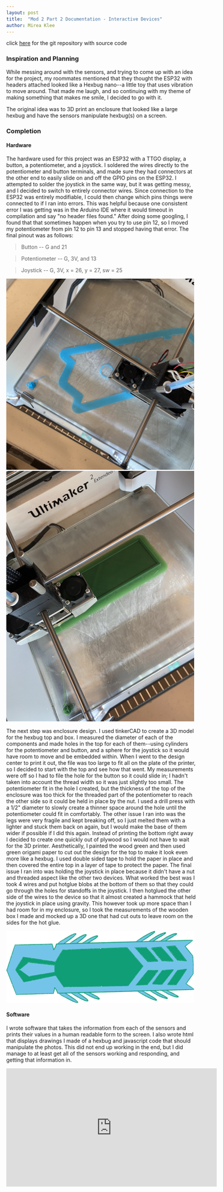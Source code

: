 ```yaml
---
layout: post
title:  "Mod 2 Part 2 Documentation - Interactive Devices"
author: Mirea Klee
---
```


click [here](https://github.com/miiklee/creative-embeded-systems-mod2.git) for the git repository with source code

### Inspiration and Planning
While messing around with the sensors, and trying to come up with an idea for the project, my roommates mentioned that they thought the ESP32 with headers attached looked like a Hexbug nano--a little toy that uses vibration to move around. That made me laugh, and so continuing with my theme of making something that makes me smile, I decided to go with it.

The original idea was to 3D print an enclosure that looked like a large hexbug and have the sensors manipulate hexbug(s) on a screen. 

### Completion
#### Hardware
The hardware used for this project was an ESP32 with a TTGO display, a button, a potentiometer, and a joystick. I soldered the wires directly to the potentiometer and button terminals, and made sure they had connectors at the other end to easily slide on and off the GPIO pins on the ESP32. I attempted to solder the joystick in the same way, but it was getting messy, and I decided to switch to entirely connector wires. Since connection to the ESP32 was entirely modifiable, I could then change which pins things were connected to if I ran into errors. This was helpful because one consistent error I was getting was in the Arduino IDE where it would timeout in compilation and say "no header files found." After doing some googling, I found that that sometimes happen when you try to use pin 12, so I moved my potentiometer from pin 12 to pin 13 and stopped having that error. The final pinout was as follows:

> Button -- G and 21

> Potentiometer -- G, 3V, and 13

> Joystick -- G, 3V, x = 26, y = 27, sw = 25

<img src= "https://github.com/miiklee/miiklee.github.io/blob/main/_posts/IMG_4828.jpg" style= "width: 500px">
<img src= "https://github.com/miiklee/miiklee.github.io/blob/main/_posts/IMG_4844.jpg" style= "width: 500px">

The next step was enclosure design. I used tinkerCAD to create a 3D model for the hexbug top and box. I measured the diameter of each of the components and made holes in the top for each of them--using cylinders for the potentiometer and button, and a sphere for the joystick so it would have room to move and be embedded within. When I went to the design center to print it out, the file was too large to fit all on the plate of the printer, so I decided to start with the top and see how that went. My measurements were off so I had to file the hole for the button so it could slide in; I hadn't taken into account the thread width so it was just slightly too small. The potentiometer fit in the hole I created, but the thickness of the top of the enclosure was too thick for the threaded part of the potentiometer to reach the other side so it could be held in place by the nut. I used a drill press with a 1/2" diameter to slowly create a thinner space around the hole until the potentiometer could fit in comfortably. The other issue I ran into was the legs were very fragile and kept breaking off, so I just melted them with a lighter and stuck them back on again, but I would make the base of them wider if possible if I did this again. Instead of printing the bottom right away I decided to create one quickly out of plywood so I would not have to wait for the 3D printer. Aesthetically, I painted the wood green and then used green origami paper to cut out the design for the top to make it look even more like a hexbug. I used double sided tape to hold the paper in place and then covered the entire top in a layer of tape to protect the paper. The final issue I ran into was holding the joystick in place because it didn't have a nut and threaded aspect like the other two devices. What worked the best was I took 4 wires and put hotglue blobs at the bottom of them so that they could go through the holes for standoffs in the joystick. I then hotglued the other side of the wires to the device so that it almost created a hammock that held the joystick in place using gravity. This however took up more space than I had room for in my enclosure, so I took the measurements of the wooden box I made and mocked up a 3D one that had cut outs to leave room on the sides for the hot glue.

<img src= "https://github.com/miiklee/creative-embedded-systems-mod2/blob/main/croix_green.png" style= "width: 500px">


#### Software

I wrote software that takes the information from each of the sensors and prints their values in a human readable form to the screen. I also wrote html that displays drawings I made of a hexbug and javascript code that should manipulate the photos. This did not end up working in the end, but I did manage to at least get all of the sensors working and responding, and getting that information in.






<iframe width="560" height="315" src="https://www.youtube.com/embed/LLqmj6Kiz-s" title="YouTube video player" frameborder="0" allow="accelerometer; autoplay; clipboard-write; encrypted-media; gyroscope; picture-in-picture" allowfullscreen></iframe>

